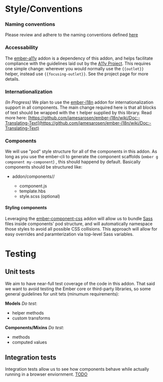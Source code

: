 # Style/Conventions

### Naming conventions

Please review and adhere to the naming conventions defined [here](http://ember-cli.com/user-guide/#naming-conventions)

### Accessability

The [ember-a11y](https://www.npmjs.com/package/ember-a11y) addon is a dependency of this addon, and helps facilitate compliance with the guidelines laid out by the [A11y Project](http://a11yproject.com/). This requires one simple change: wherever you would normally use the `{{outlet}}` helper, instead use `{{focusing-outlet}}`. See the project page for more details.

### Internationalization

_(In Progress)_ We plan to use the [ember-i18n](https://github.com/jamesarosen/ember-i18n) addon for internationalization support in all components. The main change required here is that all blocks of text should be wrapped with the `t` helper supplied by this library. Read more here: [https://github.com/jamesarosen/ember-i18n/wiki/Doc:-Translating-Text](https://github.com/jamesarosen/ember-i18n/wiki/Doc:-Translating-Text)

### Components

We will use "pod" style structure for all of the components in this addon. As long as you use the ember-cli to generate the component scaffolds (`ember g component my-component`) , this should happend by default. Basically components should be structured like:

- addon/components/<name>/
  - component.js
  - template.hbs
  - style.scss (optional)

#### Styling components

Leveraging the [ember-component-css](https://github.com/ebryn/ember-component-css) addon will allow us to bundle [Sass](http://sass-lang.com/) files inside components' pod structure, and will automatically namespace those styles to avoid all possible CSS collisions. This approach will allow for easy overrides and paramterization via top-level Sass variables.

# Testing


## Unit tests

We aim to have near-full test coverage of the code in this addon. That said we want to avoid testing the Ember core or third-party libraries, so some general guidelines for unit tets (minumum requirements):

**Models**
_Do test_:
- helper methods
- custom transforms

**Components/Mixins**
_Do test_:
- methods
- computed values

## Integration tests

Integration tests allow us to see how components behave while actually running in a browser enviornment. [TODO](https://openscience.atlassian.net/browse/EOSF-28)
